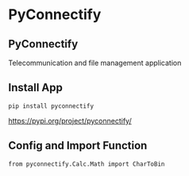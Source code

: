 # PyConnectify

## PyConnectify 
Telecommunication and file management application

## Install App
    pip install pyconnectify
    
https://pypi.org/project/pyconnectify/

## Config and Import Function
    from pyconnectify.Calc.Math import CharToBin
    

